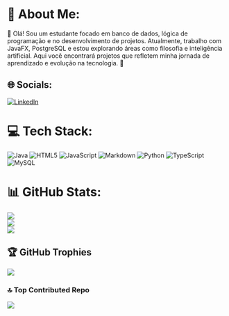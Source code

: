 # 💫 About Me:
👋 Olá! Sou um estudante focado em banco de dados, lógica de programação e no desenvolvimento de projetos. Atualmente, trabalho com JavaFX, PostgreSQL e estou explorando áreas como filosofia e inteligência artificial. Aqui você encontrará projetos que refletem minha jornada de aprendizado e evolução na tecnologia. 🚀


## 🌐 Socials:
[![LinkedIn](https://img.shields.io/badge/LinkedIn-%230077B5.svg?logo=linkedin&logoColor=white)](https://linkedin.com/in/in/jwesley) 

# 💻 Tech Stack:
![Java](https://img.shields.io/badge/java-%23ED8B00.svg?style=for-the-badge&logo=openjdk&logoColor=white) ![HTML5](https://img.shields.io/badge/html5-%23E34F26.svg?style=for-the-badge&logo=html5&logoColor=white) ![JavaScript](https://img.shields.io/badge/javascript-%23323330.svg?style=for-the-badge&logo=javascript&logoColor=%23F7DF1E) ![Markdown](https://img.shields.io/badge/markdown-%23000000.svg?style=for-the-badge&logo=markdown&logoColor=white) ![Python](https://img.shields.io/badge/python-3670A0?style=for-the-badge&logo=python&logoColor=ffdd54) ![TypeScript](https://img.shields.io/badge/typescript-%23007ACC.svg?style=for-the-badge&logo=typescript&logoColor=white) ![MySQL](https://img.shields.io/badge/mysql-4479A1.svg?style=for-the-badge&logo=mysql&logoColor=white)
# 📊 GitHub Stats:
![](https://github-readme-stats.vercel.app/api?username=jwesleey&theme=nightowl&hide_border=false&include_all_commits=false&count_private=false)<br/>
![](https://github-readme-streak-stats.herokuapp.com/?user=jwesleey&theme=nightowl&hide_border=false)<br/>
![](https://github-readme-stats.vercel.app/api/top-langs/?username=jwesleey&theme=nightowl&hide_border=false&include_all_commits=false&count_private=false&layout=compact)

## 🏆 GitHub Trophies
![](https://github-profile-trophy.vercel.app/?username=jwesleey&theme=radical&no-frame=false&no-bg=true&margin-w=4)

### 🔝 Top Contributed Repo
![](https://github-contributor-stats.vercel.app/api?username=jwesleey&limit=5&theme=nightowl&combine_all_yearly_contributions=true)

<!-- Proudly created with GPRM ( https://gprm.itsvg.in ) -->